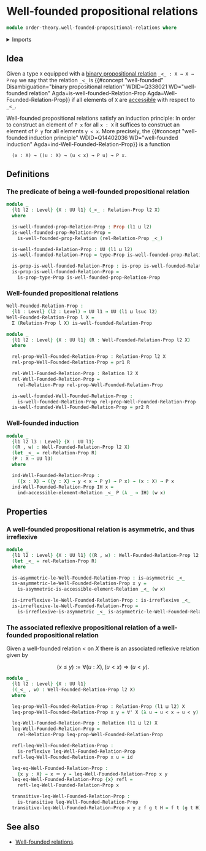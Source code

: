 # Well-founded propositional relations

```agda
module order-theory.well-founded-propositional-relations where
```

<details><summary>Imports</summary>

```agda
open import foundation.binary-relations
open import foundation.dependent-pair-types
open import foundation.function-types
open import foundation.identity-types
open import foundation.propositions
open import foundation.universal-quantification
open import foundation.universe-levels

open import order-theory.accessible-elements-relations
open import order-theory.preorders
open import order-theory.well-founded-relations
```

</details>

## Idea

Given a type `X` equipped with a
[binary propositional relation](foundation.binary-relations.md)
`_<_ : X → X → Prop` we say that the relation `_<_` is
{{#concept "well-founded" Disambiguation="binary propositional relation" WDID=Q338021 WD="well-founded relation" Agda=is-well-founded-Relation-Prop Agda=Well-Founded-Relation-Prop}}
if all elements of `X` are
[accessible](order-theory.accessible-elements-relations.md) with respect to
`_<_`.

Well-founded propositional relations satisfy an induction principle: In order to
construct an element of `P x` for all `x : X` it suffices to construct an
element of `P y` for all elements `y < x`. More precisely, the
{{#concept "well-founded induction principle" WDID=Q14402036 WD="well-founded induction" Agda=ind-Well-Founded-Relation-Prop}}
is a function

```text
  (x : X) → ((u : X) → (u < x) → P u) → P x.
```

## Definitions

### The predicate of being a well-founded propositional relation

```agda
module _
  {l1 l2 : Level} {X : UU l1} (_<_ : Relation-Prop l2 X)
  where

  is-well-founded-prop-Relation-Prop : Prop (l1 ⊔ l2)
  is-well-founded-prop-Relation-Prop =
    is-well-founded-prop-Relation (rel-Relation-Prop _<_)

  is-well-founded-Relation-Prop : UU (l1 ⊔ l2)
  is-well-founded-Relation-Prop = type-Prop is-well-founded-prop-Relation-Prop

  is-prop-is-well-founded-Relation-Prop : is-prop is-well-founded-Relation-Prop
  is-prop-is-well-founded-Relation-Prop =
    is-prop-type-Prop is-well-founded-prop-Relation-Prop
```

### Well-founded propositional relations

```agda
Well-Founded-Relation-Prop :
  {l1 : Level} (l2 : Level) → UU l1 → UU (l1 ⊔ lsuc l2)
Well-Founded-Relation-Prop l X =
  Σ (Relation-Prop l X) is-well-founded-Relation-Prop

module _
  {l1 l2 : Level} {X : UU l1} (R : Well-Founded-Relation-Prop l2 X)
  where

  rel-prop-Well-Founded-Relation-Prop : Relation-Prop l2 X
  rel-prop-Well-Founded-Relation-Prop = pr1 R

  rel-Well-Founded-Relation-Prop : Relation l2 X
  rel-Well-Founded-Relation-Prop =
    rel-Relation-Prop rel-prop-Well-Founded-Relation-Prop

  is-well-founded-Well-Founded-Relation-Prop :
    is-well-founded-Relation-Prop rel-prop-Well-Founded-Relation-Prop
  is-well-founded-Well-Founded-Relation-Prop = pr2 R
```

### Well-founded induction

```agda
module _
  {l1 l2 l3 : Level} {X : UU l1}
  ((R , w) : Well-Founded-Relation-Prop l2 X)
  (let _<_ = rel-Relation-Prop R)
  (P : X → UU l3)
  where

  ind-Well-Founded-Relation-Prop :
    ({x : X} → ({y : X} → y < x → P y) → P x) → (x : X) → P x
  ind-Well-Founded-Relation-Prop IH x =
    ind-accessible-element-Relation _<_ P (λ _ → IH) (w x)
```

## Properties

### A well-founded propositional relation is asymmetric, and thus irreflexive

```agda
module _
  {l1 l2 : Level} {X : UU l1} ((R , w) : Well-Founded-Relation-Prop l2 X)
  (let _<_ = rel-Relation-Prop R)
  where

  is-asymmetric-le-Well-Founded-Relation-Prop : is-asymmetric _<_
  is-asymmetric-le-Well-Founded-Relation-Prop x y =
    is-asymmetric-is-accessible-element-Relation _<_ (w x)

  is-irreflexive-le-Well-Founded-Relation-Prop : is-irreflexive _<_
  is-irreflexive-le-Well-Founded-Relation-Prop =
    is-irreflexive-is-asymmetric _<_ is-asymmetric-le-Well-Founded-Relation-Prop
```

### The associated reflexive propositional relation of a well-founded propositional relation

Given a well-founded relation $<$ on $X$ there is an associated reflexive
relation given by

$$
  (x ≤ y) := ∀ (u : X), (u < x) ⇒ (u < y).
$$

```agda
module _
  {l1 l2 : Level} {X : UU l1}
  ((_<_ , w) : Well-Founded-Relation-Prop l2 X)
  where

  leq-prop-Well-Founded-Relation-Prop : Relation-Prop (l1 ⊔ l2) X
  leq-prop-Well-Founded-Relation-Prop x y = ∀' X (λ u → u < x ⇒ u < y)

  leq-Well-Founded-Relation-Prop : Relation (l1 ⊔ l2) X
  leq-Well-Founded-Relation-Prop =
    rel-Relation-Prop leq-prop-Well-Founded-Relation-Prop

  refl-leq-Well-Founded-Relation-Prop :
    is-reflexive leq-Well-Founded-Relation-Prop
  refl-leq-Well-Founded-Relation-Prop x u = id

  leq-eq-Well-Founded-Relation-Prop :
    {x y : X} → x ＝ y → leq-Well-Founded-Relation-Prop x y
  leq-eq-Well-Founded-Relation-Prop {x} refl =
    refl-leq-Well-Founded-Relation-Prop x

  transitive-leq-Well-Founded-Relation-Prop :
    is-transitive leq-Well-Founded-Relation-Prop
  transitive-leq-Well-Founded-Relation-Prop x y z f g t H = f t (g t H)
```

## See also

- [Well-founded relations](order-theory.well-founded-relations.md).
